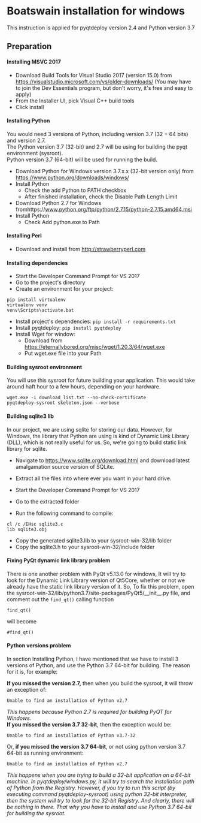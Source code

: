 # Boatswain installation for windows  
This instruction is applied for pyqtdeploy version 2.4 and Python version 3.7
## Preparation  
#### Installing MSVC 2017
+ Download Build Tools for Visual Studio 2017 (version 15.0) from https://visualstudio.microsoft.com/vs/older-downloads/ (You may have to join the Dev Essentials program, but don't worry, it's free and easy to apply)  
+ From the Installer UI, pick Visual C++ build tools  
+ Click install  
#### Installing Python  
You would need 3 versions of Python, including version 3.7 (32 + 64 bits) and version 2.7.   
The Python version 3.7 (32-bit) and 2.7 will be using for building the pyqt environment (sysroot).   
Python version 3.7 (64-bit) will be used for running the build.  
+ Download Python for Windows version 3.7.x.x (32-bit version only) from https://www.python.org/downloads/windows/  
+ Install Python   
  + Check the add Python to PATH checkbox  
  + After finished installation, check the Disable Path Length Limit  
+ Download Python 2.7 for Windows fromhttps://www.python.org/ftp/python/2.7.15/python-2.7.15.amd64.msi  
+ Install Python  
  + Check Add python.exe to Path  
#### Installing Perl  
+ Download and install from http://strawberryperl.com  
#### Installing dependencies  
+ Start the Developer Command Prompt for VS 2017  
+ Go to the project's directory  
+ Create an environment for your project:   
```  
pip install virtualenv  
virtualenv venv  
venv\Scripts\activate.bat  
```  
+ Install project's dependencies: `pip install -r requirements.txt`  
+ Install pyqtdeploy: `pip install pyqtdeploy`  
+ Install Wget for window:   
  + Download from https://eternallybored.org/misc/wget/1.20.3/64/wget.exe  
  + Put wget.exe file into your Path  
  
#### Building sysroot environment  
You will use this sysroot for future building your application. This would take around haft hour to a few hours, depending on your hardware.  
```  
wget.exe -i download_list.txt --no-check-certificate  
pyqtdeploy-sysroot skeleton.json --verbose  
```  

#### Building sqlite3 lib 
In our project, we are using sqlite for storing our data. However, for Windows, the library that Python are using is kind of Dynamic Link Library (DLL), which is not really useful for us. So, we're going to build static link library for sqlite.

+ Navigate to https://www.sqlite.org/download.html and download latest amalgamation source version of SQLite.
+ Extract all the files into where ever you want in your hard drive.

+ Start the Developer Command Prompt for VS 2017
+ Go to the extracted folder
+ Run the following command to compile:
```
cl /c /EHsc sqlite3.c
lib sqlite3.obj
``` 
+ Copy the generated sqlite3.lib to your sysroot-win-32/lib folder
+ Copy the sqlite3.h to your sysroot-win-32/include folder
  
#### Fixing PyQt dynamic link library problem
There is one another problem with PyQt v5.13.0 for windows, It will try to
look for the Dynamic Link Library version of Qt5Core, whether or not we already have the static link library version of it. 
So, To fix this problem, open the sysroot-win-32/lib/python3.7/site-packages/PyQt5/\_\_init\_\_.py file, and comment out the `find_qt()` calling function

```
find_qt()
``` 
will become
```
#find_qt()
```
  
#### Python versions problem  
In section Installing Python, I have mentioned that we have to install 3 versions of Python, and use the Python 3.7 64-bit for building. The reason for it is, for example:  
  
**If you missed the version 2.7,** then when you build the sysroot, it will throw an exception of:  
```  
Unable to find an installation of Python v2.7  
```  
_This happens because Python 2.7 is required for building PyQT for Windows._  
  **If you missed the version 3.7 32-bit**, then the exception would be:  
```  
Unable to find an installation of Python v3.7-32  
```  
Or, **if you missed the version 3.7 64-bit**, or not using python version 3.7 64-bit as running environment:
```  
Unable to find an installation of Python v2.7  
```
_This happens when you are trying to build a 32-bit application on a 64-bit machine. In pyqtdeploy/windows.py, it will try to search the installation path of Python from the Registry. However, if you try to run this script (by executing command pyqtdeploy-sysroot) using python 32-bit interpreter, then the system will try to look for the 32-bit Registry. And clearly, there will be nothing in there. That why you have to install and use Python 3.7 64-bit for building the sysroot._